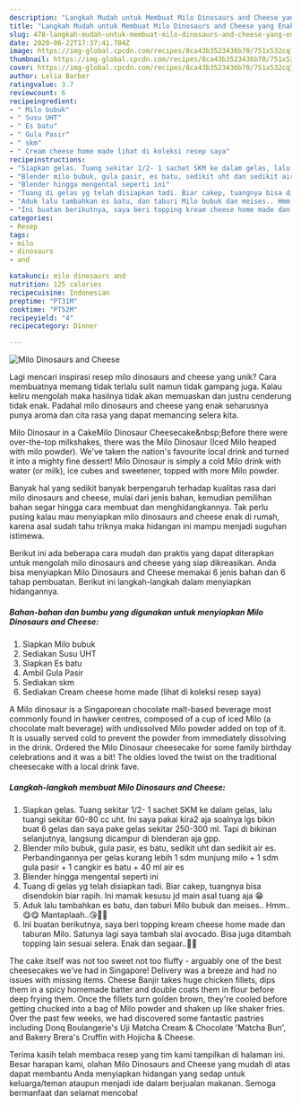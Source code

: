 ```yaml
---
description: "Langkah Mudah untuk Membuat Milo Dinosaurs and Cheese yang Enak Banget"
title: "Langkah Mudah untuk Membuat Milo Dinosaurs and Cheese yang Enak Banget"
slug: 478-langkah-mudah-untuk-membuat-milo-dinosaurs-and-cheese-yang-enak-banget
date: 2020-06-22T17:37:41.784Z
image: https://img-global.cpcdn.com/recipes/8ca43b3523436b70/751x532cq70/milo-dinosaurs-and-cheese-foto-resep-utama.jpg
thumbnail: https://img-global.cpcdn.com/recipes/8ca43b3523436b70/751x532cq70/milo-dinosaurs-and-cheese-foto-resep-utama.jpg
cover: https://img-global.cpcdn.com/recipes/8ca43b3523436b70/751x532cq70/milo-dinosaurs-and-cheese-foto-resep-utama.jpg
author: Lelia Barber
ratingvalue: 3.7
reviewcount: 6
recipeingredient:
- " Milo bubuk"
- " Susu UHT"
- " Es batu"
- " Gula Pasir"
- " skm"
- " Cream cheese home made lihat di koleksi resep saya"
recipeinstructions:
- "Siapkan gelas. Tuang sekitar 1/2- 1 sachet SKM ke dalam gelas, lalu tuangi sekitar 60-80 cc uht. Ini saya pakai kira2 aja soalnya lgs bikin buat 6 gelas dan saya pake gelas sekitar 250-300 ml. Tapi di bikinan selanjutnya, langsung dicampur di blenderan aja gpp."
- "Blender milo bubuk, gula pasir, es batu, sedikit uht dan sedikit air es. Perbandingannya per gelas kurang lebih 1 sdm munjung milo + 1 sdm gula pasir + 1 cangkir es batu + 40 ml air es"
- "Blender hingga mengental seperti ini"
- "Tuang di gelas yg telah disiapkan tadi. Biar cakep, tuangnya bisa disendokin biar rapih. Ini mamak kesusu jd main asal tuang aja 😁"
- "Aduk lalu tambahkan es batu, dan taburi Milo bubuk dan meises.. Hmm..😋😋 Mantaplaah..😘👌🏻"
- "Ini buatan berikutnya, saya beri topping kream cheese home made dan taburan Milo. Satunya lagi saya tambah slai avocado. Bisa juga ditambah topping lain sesuai selera. Enak dan segaar..👌🏻"
categories:
- Resep
tags:
- milo
- dinosaurs
- and

katakunci: milo dinosaurs and 
nutrition: 125 calories
recipecuisine: Indonesian
preptime: "PT31M"
cooktime: "PT52M"
recipeyield: "4"
recipecategory: Dinner

---
```



![Milo Dinosaurs and Cheese](https://img-global.cpcdn.com/recipes/8ca43b3523436b70/751x532cq70/milo-dinosaurs-and-cheese-foto-resep-utama.jpg)

Lagi mencari inspirasi resep milo dinosaurs and cheese yang unik? Cara membuatnya memang tidak terlalu sulit namun tidak gampang juga. Kalau keliru mengolah maka hasilnya tidak akan memuaskan dan justru cenderung tidak enak. Padahal milo dinosaurs and cheese yang enak seharusnya punya aroma dan cita rasa yang dapat memancing selera kita.

Milo Dinosaur in a CakeMilo Dinosaur Cheesecake&amp;nbsp;Before there were over-the-top milkshakes, there was the Milo Dinosaur (Iced Milo heaped with milo powder). We&#39;ve taken the nation&#39;s favourite local drink and turned it into a mighty fine dessert! Milo Dinosaur is simply a cold Milo drink with water (or milk), ice cubes and sweetener, topped with more Milo powder.

Banyak hal yang sedikit banyak berpengaruh terhadap kualitas rasa dari milo dinosaurs and cheese, mulai dari jenis bahan, kemudian pemilihan bahan segar hingga cara membuat dan menghidangkannya. Tak perlu pusing kalau mau menyiapkan milo dinosaurs and cheese enak di rumah, karena asal sudah tahu triknya maka hidangan ini mampu menjadi suguhan istimewa.


Berikut ini ada beberapa cara mudah dan praktis yang dapat diterapkan untuk mengolah milo dinosaurs and cheese yang siap dikreasikan. Anda bisa menyiapkan Milo Dinosaurs and Cheese memakai 6 jenis bahan dan 6 tahap pembuatan. Berikut ini langkah-langkah dalam menyiapkan hidangannya.

<!--inarticleads1-->

##### Bahan-bahan dan bumbu yang digunakan untuk menyiapkan Milo Dinosaurs and Cheese:

1. Siapkan  Milo bubuk
1. Sediakan  Susu UHT
1. Siapkan  Es batu
1. Ambil  Gula Pasir
1. Sediakan  skm
1. Sediakan  Cream cheese home made (lihat di koleksi resep saya)


A Milo dinosaur is a Singaporean chocolate malt-based beverage most commonly found in hawker centres, composed of a cup of iced Milo (a chocolate malt beverage) with undissolved Milo powder added on top of it. It is usually served cold to prevent the powder from immediately dissolving in the drink. Ordered the Milo Dinosaur cheesecake for some family birthday celebrations and it was a bit! The oldies loved the twist on the traditional cheesecake with a local drink fave. 

<!--inarticleads2-->

##### Langkah-langkah membuat Milo Dinosaurs and Cheese:

1. Siapkan gelas. Tuang sekitar 1/2- 1 sachet SKM ke dalam gelas, lalu tuangi sekitar 60-80 cc uht. Ini saya pakai kira2 aja soalnya lgs bikin buat 6 gelas dan saya pake gelas sekitar 250-300 ml. Tapi di bikinan selanjutnya, langsung dicampur di blenderan aja gpp.
1. Blender milo bubuk, gula pasir, es batu, sedikit uht dan sedikit air es. Perbandingannya per gelas kurang lebih 1 sdm munjung milo + 1 sdm gula pasir + 1 cangkir es batu + 40 ml air es
1. Blender hingga mengental seperti ini
1. Tuang di gelas yg telah disiapkan tadi. Biar cakep, tuangnya bisa disendokin biar rapih. Ini mamak kesusu jd main asal tuang aja 😁
1. Aduk lalu tambahkan es batu, dan taburi Milo bubuk dan meises.. Hmm..😋😋 Mantaplaah..😘👌🏻
1. Ini buatan berikutnya, saya beri topping kream cheese home made dan taburan Milo. Satunya lagi saya tambah slai avocado. Bisa juga ditambah topping lain sesuai selera. Enak dan segaar..👌🏻


The cake itself was not too sweet not too fluffy - arguably one of the best cheesecakes we&#39;ve had in Singapore! Delivery was a breeze and had no issues with missing items. Cheese Banjir takes huge chicken fillets, dips them in a spicy homemade batter and double coats them in flour before deep frying them. Once the fillets turn golden brown, they&#39;re cooled before getting chucked into a bag of Milo powder and shaken up like shaker fries. Over the past few weeks, we had discovered some fantastic pastries including Donq Boulangerie&#39;s Uji Matcha Cream &amp; Chocolate &#39;Matcha Bun&#39;, and Bakery Brera&#39;s Cruffin with Hojicha &amp; Cheese. 

Terima kasih telah membaca resep yang tim kami tampilkan di halaman ini. Besar harapan kami, olahan Milo Dinosaurs and Cheese yang mudah di atas dapat membantu Anda menyiapkan hidangan yang sedap untuk keluarga/teman ataupun menjadi ide dalam berjualan makanan. Semoga bermanfaat dan selamat mencoba!
